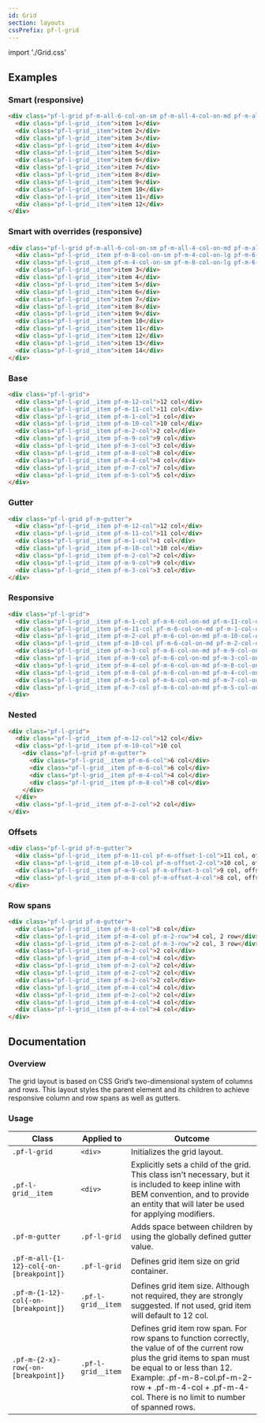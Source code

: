 ```yaml
---
id: Grid
section: layouts
cssPrefix: pf-l-grid
---
```

import './Grid.css'

## Examples

### Smart (responsive)

```html
<div class="pf-l-grid pf-m-all-6-col-on-sm pf-m-all-4-col-on-md pf-m-all-2-col-on-lg pf-m-all-1-col-on-xl">
  <div class="pf-l-grid__item">item 1</div>
  <div class="pf-l-grid__item">item 2</div>
  <div class="pf-l-grid__item">item 3</div>
  <div class="pf-l-grid__item">item 4</div>
  <div class="pf-l-grid__item">item 5</div>
  <div class="pf-l-grid__item">item 6</div>
  <div class="pf-l-grid__item">item 7</div>
  <div class="pf-l-grid__item">item 8</div>
  <div class="pf-l-grid__item">item 9</div>
  <div class="pf-l-grid__item">item 10</div>
  <div class="pf-l-grid__item">item 11</div>
  <div class="pf-l-grid__item">item 12</div>
</div>
```

### Smart with overrides (responsive)

```html
<div class="pf-l-grid pf-m-all-6-col-on-sm pf-m-all-4-col-on-md pf-m-all-2-col-on-lg pf-m-all-1-col-on-xl">
  <div class="pf-l-grid__item pf-m-8-col-on-sm pf-m-4-col-on-lg pf-m-6-col-on-xl">item 1</div>
  <div class="pf-l-grid__item pf-m-4-col-on-sm pf-m-8-col-on-lg pf-m-6-col-on-xl">item 2</div>
  <div class="pf-l-grid__item">item 3</div>
  <div class="pf-l-grid__item">item 4</div>
  <div class="pf-l-grid__item">item 5</div>
  <div class="pf-l-grid__item">item 6</div>
  <div class="pf-l-grid__item">item 7</div>
  <div class="pf-l-grid__item">item 8</div>
  <div class="pf-l-grid__item">item 9</div>
  <div class="pf-l-grid__item">item 10</div>
  <div class="pf-l-grid__item">item 11</div>
  <div class="pf-l-grid__item">item 12</div>
  <div class="pf-l-grid__item">item 13</div>
  <div class="pf-l-grid__item">item 14</div>
</div>
```

### Base

```html
<div class="pf-l-grid">
  <div class="pf-l-grid__item pf-m-12-col">12 col</div>
  <div class="pf-l-grid__item pf-m-11-col">11 col</div>
  <div class="pf-l-grid__item pf-m-1-col">1 col</div>
  <div class="pf-l-grid__item pf-m-10-col">10 col</div>
  <div class="pf-l-grid__item pf-m-2-col">2 col</div>
  <div class="pf-l-grid__item pf-m-9-col">9 col</div>
  <div class="pf-l-grid__item pf-m-3-col">3 col</div>
  <div class="pf-l-grid__item pf-m-8-col">8 col</div>
  <div class="pf-l-grid__item pf-m-4-col">4 col</div>
  <div class="pf-l-grid__item pf-m-7-col">7 col</div>
  <div class="pf-l-grid__item pf-m-5-col">5 col</div>
</div>
```

### Gutter

```html
<div class="pf-l-grid pf-m-gutter">
  <div class="pf-l-grid__item pf-m-12-col">12 col</div>
  <div class="pf-l-grid__item pf-m-11-col">11 col</div>
  <div class="pf-l-grid__item pf-m-1-col">1 col</div>
  <div class="pf-l-grid__item pf-m-10-col">10 col</div>
  <div class="pf-l-grid__item pf-m-2-col">2 col</div>
  <div class="pf-l-grid__item pf-m-9-col">9 col</div>
  <div class="pf-l-grid__item pf-m-3-col">3 col</div>
</div>
```

### Responsive

```html
<div class="pf-l-grid">
  <div class="pf-l-grid__item pf-m-1-col pf-m-6-col-on-md pf-m-11-col-on-xl">1 / 6 / 11 col</div>
  <div class="pf-l-grid__item pf-m-11-col pf-m-6-col-on-md pf-m-1-col-on-xl">11 / 6 / 1 col</div>
  <div class="pf-l-grid__item pf-m-2-col pf-m-6-col-on-md pf-m-10-col-on-xl">2 / 6 / 10 col</div>
  <div class="pf-l-grid__item pf-m-10-col pf-m-6-col-on-md pf-m-2-col-on-xl">10 / 6 / 2 col</div>
  <div class="pf-l-grid__item pf-m-3-col pf-m-6-col-on-md pf-m-9-col-on-xl">3 / 6 / 9 col</div>
  <div class="pf-l-grid__item pf-m-9-col pf-m-6-col-on-md pf-m-3-col-on-xl">9 / 6 / 3 col</div>
  <div class="pf-l-grid__item pf-m-4-col pf-m-6-col-on-md pf-m-8-col-on-xl">4 / 6 / 8 col</div>
  <div class="pf-l-grid__item pf-m-8-col pf-m-6-col-on-md pf-m-4-col-on-xl">8 / 6 / 4 col</div>
  <div class="pf-l-grid__item pf-m-5-col pf-m-6-col-on-md pf-m-7-col-on-xl">5 / 6 / 7 col</div>
  <div class="pf-l-grid__item pf-m-7-col pf-m-6-col-on-md pf-m-5-col-on-xl">7 / 6 / 5 col</div>
</div>
```

### Nested

```html
<div class="pf-l-grid">
  <div class="pf-l-grid__item pf-m-12-col">12 col</div>
  <div class="pf-l-grid__item pf-m-10-col">10 col
    <div class="pf-l-grid pf-m-gutter">
      <div class="pf-l-grid__item pf-m-6-col">6 col</div>
      <div class="pf-l-grid__item pf-m-6-col">6 col</div>
      <div class="pf-l-grid__item pf-m-4-col">4 col</div>
      <div class="pf-l-grid__item pf-m-8-col">8 col</div>
    </div>
  </div>
  <div class="pf-l-grid__item pf-m-2-col">2 col</div>
</div>
```

### Offsets

```html
<div class="pf-l-grid pf-m-gutter">
  <div class="pf-l-grid__item pf-m-11-col pf-m-offset-1-col">11 col, offset 1</div>
  <div class="pf-l-grid__item pf-m-10-col pf-m-offset-2-col">10 col, offset 2</div>
  <div class="pf-l-grid__item pf-m-9-col pf-m-offset-3-col">9 col, offset 3</div>
  <div class="pf-l-grid__item pf-m-8-col pf-m-offset-4-col">8 col, offset 4</div>
</div>
```

### Row spans

```html
<div class="pf-l-grid pf-m-gutter">
  <div class="pf-l-grid__item pf-m-8-col">8 col</div>
  <div class="pf-l-grid__item pf-m-4-col pf-m-2-row">4 col, 2 row</div>
  <div class="pf-l-grid__item pf-m-2-col pf-m-3-row">2 col, 3 row</div>
  <div class="pf-l-grid__item pf-m-2-col">2 col</div>
  <div class="pf-l-grid__item pf-m-4-col">4 col</div>
  <div class="pf-l-grid__item pf-m-2-col">2 col</div>
  <div class="pf-l-grid__item pf-m-2-col">2 col</div>
  <div class="pf-l-grid__item pf-m-2-col">2 col</div>
  <div class="pf-l-grid__item pf-m-4-col">4 col</div>
  <div class="pf-l-grid__item pf-m-2-col">2 col</div>
  <div class="pf-l-grid__item pf-m-4-col">4 col</div>
  <div class="pf-l-grid__item pf-m-4-col">4 col</div>
</div>
```

## Documentation

### Overview

The grid layout is based on CSS Grid’s two-dimensional system of columns and rows. This layout styles the parent element and its children to achieve responsive column and row spans as well as gutters.

### Usage

| Class                                    | Applied to         | Outcome                                                                                                                                                                                                                                                                   |
| ---------------------------------------- | ------------------ | ------------------------------------------------------------------------------------------------------------------------------------------------------------------------------------------------------------------------------------------------------------------------- |
| `.pf-l-grid`                             | `<div>`            | Initializes the grid layout.                                                                                                                                                                                                                                              |
| `.pf-l-grid__item`                       | `<div>`            | Explicitly sets a child of the grid. This class isn't necessary, but it is included to keep inline with BEM convention, and to provide an entity that will later be used for applying modifiers.                                                                          |
| `.pf-m-gutter`                           | `.pf-l-grid`       | Adds space between children by using the globally defined gutter value.                                                                                                                                                                                                   |
| `.pf-m-all-{1-12}-col{-on-[breakpoint]}` | `.pf-l-grid`       | Defines grid item size on grid container.                                                                                                                                                                                                                                 |
| `.pf-m-{1-12}-col{-on-[breakpoint]}`     | `.pf-l-grid__item` | Defines grid item size.  Although not required, they are strongly suggested. If not used, grid item will default to 12 col.                                                                                                                                               |
| `.pf-m-{2-x}-row{-on-[breakpoint]}`      | `.pf-l-grid__item` | Defines grid item row span.  For row spans to function correctly, the value of of the current row plus the grid items to span must be equal to or less than 12. Example: .pf-m-8-col.pf-m-2-row + .pf-m-4-col + .pf-m-4-col. There is no limit to number of spanned rows. |
